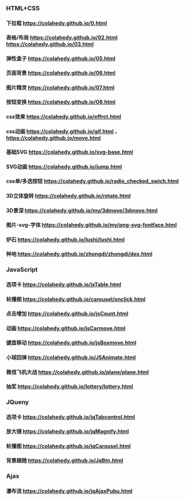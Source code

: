 ### HTML+CSS
#### 下拉框  https://colahedy.github.io/0.html
#### 表格/布局 https://colahedy.github.io/02.html  https://colahedy.github.io/03.html
#### 弹性盒子   https://colahedy.github.io/05.html
#### 页面背景  https://colahedy.github.io/06.html
#### 图片精灵  https://colahedy.github.io/07.html
#### 按钮变换  https://colahedy.github.io/08.html
#### css效果  https://colahedy.github.io/effrct.html
#### css动画  https://colahedy.github.io/gif.html  、https://colahedy.github.io/move.html
#### 基础SVG  https://colahedy.github.io/svg-base.html
#### SVG动画  https://colahedy.github.io/jump.html
#### css单/多选按钮  https://colahedy.github.io/radio_checked_swich.html
#### 3D立体旋转  https://colahedy.github.io/rotate.html
#### 3D景深   https://colahedy.github.io/my/3dmove/3dmove.html
#### 图片-svg-字体   https://colahedy.github.io/my/png-svg-fontface.html
#### 炉石  https://colahedy.github.io/lushi/lushi.html
#### 种地  https://colahedy.github.io/zhongdi/zhongdi/dex.html


### JavaScript
#### 选项卡 https://colahedy.github.io/jsTable.html
#### 轮播图  https://colahedy.github.io/carousel/onclick.html
#### 点击增加  https://colahedy.github.io/jsCount.html
#### 动画  https://colahedy.github.io/jsCarmove.html 
#### 键盘移动  https://colahedy.github.io/jsBoxmove.html
#### 小球回弹  https://colahedy.github.io/JSAnimate.html
#### 微信飞机大战  https://colahedy.github.io/plane/plane.html
#### 抽奖  https://colahedy.github.io/lottery/lottery.html

### JQueny
#### 选项卡  https://colahedy.github.io/jqTabcontrol.html
#### 放大镜  https://colahedy.github.io/jqMagnify.html
#### 轮播图  https://colahedy.github.io/jqCarousel.html
#### 背景跟随  https://colahedy.github.io/JqBtn.html

### Ajax
#### 瀑布流  https://colahedy.github.io/jqAjaxPubu.html